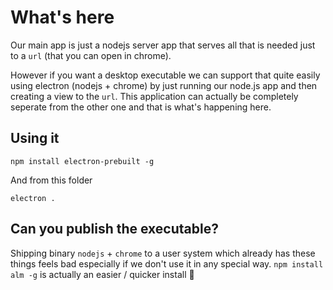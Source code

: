 # What's here
Our main app is just a nodejs server app that serves all that is needed just to a `url` (that you can open in chrome).

However if you want a desktop executable we can support that quite easily using electron (nodejs + chrome) by just running our node.js app and then creating a view to the `url`. This application can actually be completely seperate from the other one and that is what's happening here.

## Using it

```
npm install electron-prebuilt -g
```

And from this folder

```
electron .
```

## Can you publish the executable?

Shipping binary `nodejs` + `chrome` to a user system which already has these things feels bad especially if we don't use it in any special way. `npm install alm -g` is actually an easier / quicker install :rose:
